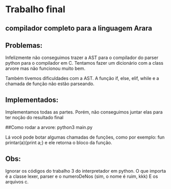 # **Trabalho final** 
## compilador completo para a linguagem Arara

## Problemas:
Infelizmente não conseguimos trazer a AST para o compilador do parser python para o compilador em C. Tentamos fazer um dicionário com a class arvore mas não funcionou muito bem.

Também tivemos dificuldades com a AST. A função if, else, elif, while e a chamada de função não estão parseando.

## Implementados:
Implementamos todas as partes. Porém, não conseguimos juntar elas para ter noção do resultado final

##Como rodar a arvore:
python3 main.py

Lá você pode botar algumas chamadas de funções, como por exemplo: fun printar(a){print a;} e ele retorna o bloco da função.


## Obs:
Ignorar os códigos do trabalho 3 do interpretador em python. O que importa é a classe lexer, parser e o numeroDeNos (sim, o nome é ruim, kkk)
E os arquivos c.
